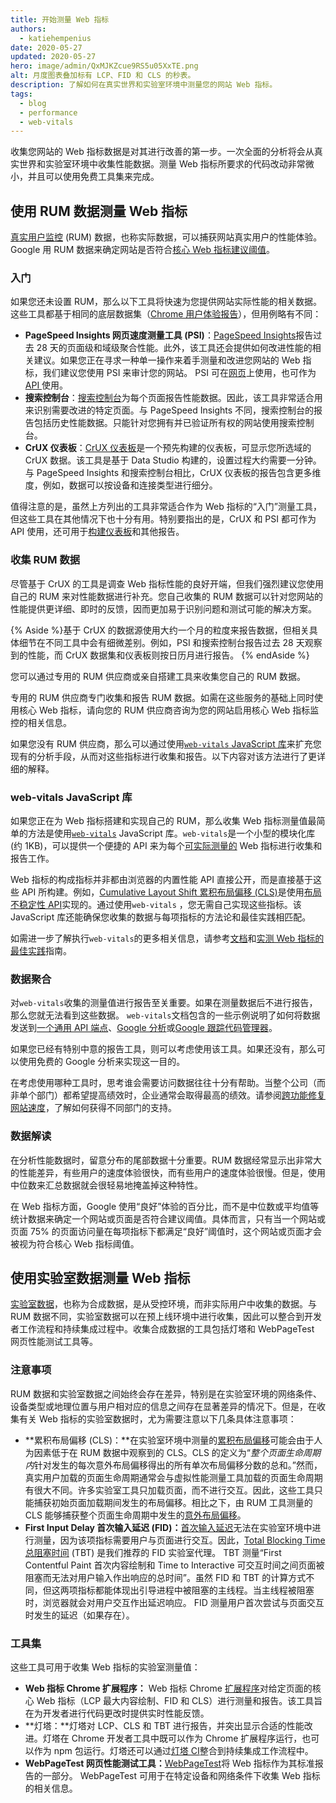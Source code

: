 ```yaml
---
title: 开始测量 Web 指标
authors:
  - katiehempenius
date: 2020-05-27
updated: 2020-05-27
hero: image/admin/QxMJKZcue9RS5u05XxTE.png
alt: 月度图表叠加标有 LCP、FID 和 CLS 的秒表。
description: 了解如何在真实世界和实验室环境中测量您的网站 Web 指标。
tags:
  - blog
  - performance
  - web-vitals
---
```


收集您网站的 Web 指标数据是对其进行改善的第一步。一次全面的分析将会从真实世界和实验室环境中收集性能数据。测量 Web 指标所要求的代码改动非常微小，并且可以使用免费工具集来完成。

## 使用 RUM 数据测量 Web 指标

[真实用户监控](https://en.wikipedia.org/wiki/Real_user_monitoring) (RUM) 数据，也称实际数据，可以捕获网站真实用户的性能体验。Google 用 RUM 数据来确定网站是否符合[核心 Web 指标建议阈值](/vitals/)。

### 入门

如果您还未设置 RUM，那么以下工具将快速为您提供网站实际性能的相关数据。这些工具都基于相同的底层数据集（[Chrome 用户体验报告](https://developers.google.com/web/tools/chrome-user-experience-report)），但用例略有不同：

- **PageSpeed Insights 网页速度测量工具 (PSI)**：[PageSpeed Insights](https://developers.google.com/speed/pagespeed/insights/)报告过去 28 天的页面级和域级聚合性能。此外，该工具还会提供如何改进性能的相关建议。如果您正在寻求一种单一操作来着手测量和改进您网站的 Web 指标，我们建议您使用 PSI 来审计您的网站。 PSI 可在[网页](https://developers.google.com/speed/pagespeed/insights/)上使用，也可作为[ API ](https://developers.google.com/speed/docs/insights/v5/get-started)使用。
- **搜索控制台**：[搜索控制台](https://search.google.com/search-console/welcome)为每个页面报告性能数据。因此，该工具非常适合用来识别需要改进的特定页面。与 PageSpeed Insights 不同，搜索控制台的报告包括历史性能数据。只能针对您拥有并已验证所有权的网站使用搜索控制台。
- **CrUX 仪表板**：[CrUX 仪表板](https://developers.google.com/web/updates/2018/08/chrome-ux-report-dashboard)是一个预先构建的仪表板，可显示您所选域的 CrUX 数据。该工具是基于 Data Studio 构建的，设置过程大约需要一分钟。与 PageSpeed Insights 和搜索控制台相比，CrUX 仪表板的报告包含更多维度，例如，数据可以按设备和连接类型进行细分。

值得注意的是，虽然上方列出的工具非常适合作为 Web 指标的“入门”测量工具，但这些工具在其他情况下也十分有用。特别要指出的是，CrUX 和 PSI 都可作为 API 使用，还可用于[构建仪表板](https://dev.to/chromiumdev/a-step-by-step-guide-to-monitoring-the-competition-with-the-chrome-ux-report-4k1o)和其他报告。

### 收集 RUM 数据

尽管基于 CrUX 的工具是调查 Web 指标性能的良好开端，但我们强烈建议您使用自己的 RUM 来对性能数据进行补充。您自己收集的 RUM 数据可以针对您网站的性能提供更详细、即时的反馈，因而更加易于识别问题和测试可能的解决方案。

{% Aside %}基于 CrUX 的数据源使用大约一个月的粒度来报告数据，但相关具体细节在不同工具中会有细微差别。例如，PSI 和搜索控制台报告过去 28 天观察到的性能，而 CrUX 数据集和仪表板则按日历月进行报告。 {% endAside %}

您可以通过专用的 RUM 供应商或亲自搭建工具来收集您自己的 RUM 数据。

专用的 RUM 供应商专门收集和报告 RUM 数据。如需在这些服务的基础上同时使用核心 Web 指标，请向您的 RUM 供应商咨询为您的网站启用核心 Web 指标监控的相关信息。

如果您没有 RUM 供应商，那么可以通过使用[`web-vitals` JavaScript 库](https://github.com/GoogleChrome/web-vitals)来扩充您现有的分析手段，从而对这些指标进行收集和报告。以下内容对该方法进行了更详细的解释。

### web-vitals JavaScript 库

如果您正在为 Web 指标搭建和实现自己的 RUM，那么收集 Web 指标测量值最简单的方法是使用[`web-vitals`](https://github.com/GoogleChrome/web-vitals) JavaScript 库。`web-vitals`是一个小型的模块化库 (约 1KB)，可以提供一个便捷的 API 来为每个[可实际测量的](/user-centric-performance-metrics/#in-the-field) Web 指标进行收集和报告工作。

Web 指标的构成指标并非都由浏览器的内置性能 API 直接公开，而是直接基于这些 API 所构建。例如，[Cumulative Layout Shift 累积布局偏移 (CLS)](/cls/)是使用[布局不稳定性 API](https://wicg.github.io/layout-instability/)实现的。通过使用`web-vitals` ，您无需自己实现这些指标。该 JavaScript 库还能确保您收集的数据与每项指标的方法论和最佳实践相匹配。

如需进一步了解执行`web-vitals`的更多相关信息，请参考[文档](https://github.com/GoogleChrome/web-vitals)和[实测 Web 指标的最佳实践](/vitals-field-measurement-best-practices/)指南。

### 数据聚合

对`web-vitals`收集的测量值进行报告至关重要。如果在测量数据后不进行报告，那么您就无法看到这些数据。 `web-vitals`文档包含的一些示例说明了如何将数据发送到[一个通用 API 端点](https://github.com/GoogleChrome/web-vitals#send-the-results-to-an-analytics-endpoint)、[Google 分析](https://github.com/GoogleChrome/web-vitals#send-the-results-to-google-analytics)或[Google 跟踪代码管理器](https://github.com/GoogleChrome/web-vitals#send-the-results-to-google-tag-manager)。

如果您已经有特别中意的报告工具，则可以考虑使用该工具。如果还没有，那么可以使用免费的 Google 分析来实现这一目的。

在考虑使用哪种工具时，思考谁会需要访问数据往往十分有帮助。当整个公司（而非单个部门）都希望提高绩效时，企业通常会取得最高的绩效。请参阅[跨功能修复网站速度](/fixing-website-speed-cross-functionally/)，了解如何获得不同部门的支持。

### 数据解读

在分析性能数据时，留意分布的尾部数据十分重要。RUM 数据经常显示出非常大的性能差异，有些用户的速度体验很快，而有些用户的速度体验很慢。但是，使用中位数来汇总数据就会很轻易地掩盖掉这种特性。

在 Web 指标方面，Google 使用“良好”体验的百分比，而不是中位数或平均值等统计数据来确定一个网站或页面是否符合建议阈值。具体而言，只有当一个网站或页面 75% 的页面访问量在每项指标下都满足“良好”阈值时，这个网站或页面才会被视为符合核心 Web 指标阈值。

## 使用实验室数据测量 Web 指标

[实验室数据](/user-centric-performance-metrics/#in-the-lab)，也称为合成数据，是从受控环境，而非实际用户中收集的数据。与 RUM 数据不同，实验室数据可以在预上线环境中进行收集，因此可以整合到开发者工作流程和持续集成过程中。收集合成数据的工具包括灯塔和 WebPageTest 网页性能测试工具等。

### 注意事项

RUM 数据和实验室数据之间始终会存在差异，特别是在实验室环境的网络条件、设备类型或地理位置与用户相对应的信息之间存在显著差异的情况下。但是，在收集有关 Web 指标的实验室数据时，尤为需要注意以下几条具体注意事项：

- **累积布局偏移 (CLS)：**在实验室环境中测量的[累积布局偏移](/cls/)可能会由于人为因素低于在 RUM 数据中观察到的 CLS。CLS 的定义为“*整个页面生命周期内*针对发生的每次意外布局偏移得出的所有单次布局偏移分数的总和。”然而，真实用户加载的页面生命周期通常会与虚拟性能测量工具加载的页面生命周期有很大不同。许多实验室工具只加载页面，而不进行交互。因此，这些工具只能捕获初始页面加载期间发生的布局偏移。相比之下，由 RUM 工具测量的 CLS 能够捕获整个页面生命周期中发生的[意外布局偏移](/cls/#expected-vs.-unexpected-layout-shifts)。
- **First Input Delay 首次输入延迟 (FID)：**[首次输入延迟](/fid/)无法在实验室环境中进行测量，因为该项指标需要用户与页面进行交互。因此，[Total Blocking Time 总阻塞时间](/tbt/) (TBT) 是我们推荐的 FID 实验室代理。 TBT 测量“First Contentful Paint 首次内容绘制和 Time to Interactive 可交互时间之间页面被阻塞而无法对用户输入作出响应的总时间”。虽然 FID 和 TBT 的计算方式不同，但这两项指标都能体现出引导进程中被阻塞的主线程。当主线程被阻塞时，浏览器就会对用户交互作出延迟响应。 FID 测量用户首次尝试与页面交互时发生的延迟（如果存在）。

### 工具集

这些工具可用于收集 Web 指标的实验室测量值：

- **Web 指标 Chrome 扩展程序：** Web 指标 Chrome [扩展程序](https://github.com/GoogleChrome/web-vitals-extension)对给定页面的核心 Web 指标（LCP 最大内容绘制、FID 和 CLS）进行测量和报告。该工具旨在为开发者进行代码更改时提供实时性能反馈。
- **灯塔：**灯塔对 LCP、CLS 和 TBT 进行报告，并突出显示合适的性能改进。灯塔在 Chrome 开发者工具中既可以作为 Chrome 扩展程序运行，也可以作为 npm 包运行。灯塔还可以通过[灯塔 CI](https://github.com/GoogleChrome/lighthouse-ci)整合到持续集成工作流程中。
- **WebPageTest 网页性能测试工具：**[WebPageTest](https://webpagetest.org/)将 Web 指标作为其标准报告的一部分。 WebPageTest 可用于在特定设备和网络条件下收集 Web 指标的相关信息。
